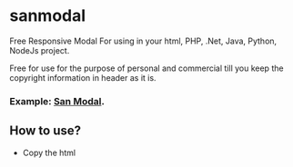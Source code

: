 # sanmodal
Free Responsive Modal
For using in your html, PHP, .Net, Java, Python, NodeJs project.

Free for use for the purpose of personal and commercial till you keep the copyright information in header as it is.
### Example: [San Modal](http://sanjibchatterjee.com/sanmodal/sanmodal.html).

## How to use?
* Copy the html
